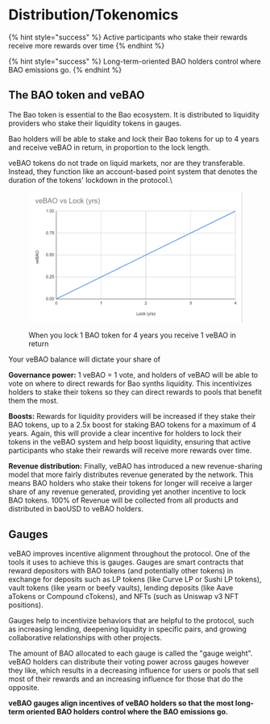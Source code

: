 # Distribution/Tokenomics



{% hint style="success" %}
Active participants who stake their rewards receive more rewards over time
{% endhint %}

{% hint style="success" %}
Long-term-oriented BAO holders control where BAO emissions go.
{% endhint %}

## The BAO token and veBAO

The Bao token is essential to the Bao ecosystem. It is distributed to liquidity providers who stake their liquidity tokens in gauges.

Bao holders will be able to stake and lock their Bao tokens for up to 4 years and receive veBAO in return, in proportion to the lock length.&#x20;

veBAO tokens do not trade on liquid markets, nor are they transferable. Instead, they function like an account-based point system that denotes the duration of the tokens' lockdown in the protocol.\


<figure><img src="../.gitbook/assets/image (4).png" alt=""><figcaption><p>When you lock 1 BAO token for 4 years you receive 1 veBAO in return</p></figcaption></figure>

Your veBAO balance will dictate your share of

**Governance power:** 1 veBAO = 1 vote, and holders of veBAO will be able to vote on where to direct rewards for Bao synths liquidity. This incentivizes holders to stake their tokens so they can direct rewards to pools that benefit them the most.

**Boosts:** Rewards for liquidity providers will be increased if they stake their BAO tokens, up to a 2.5x boost for staking BAO tokens for a maximum of 4 years. Again, this will provide a clear incentive for holders to lock their tokens in the veBAO system and help boost liquidity, ensuring that active participants who stake their rewards will receive more rewards over time.

**Revenue distribution:** Finally, veBAO has introduced a new revenue-sharing model that more fairly distributes revenue generated by the network. This means BAO holders who stake their tokens for longer will receive a larger share of any revenue generated, providing yet another incentive to lock BAO tokens. 100% of Revenue will be collected from all products and distributed in baoUSD to veBAO holders.

## Gauges <a href="#9eb8" id="9eb8"></a>

veBAO improves incentive alignment throughout the protocol. One of the tools it uses to achieve this is gauges. Gauges are smart contracts that reward depositors with BAO tokens (and potentially other tokens) in exchange for deposits such as LP tokens (like Curve LP or Sushi LP tokens), vault tokens (like yearn or beefy vaults), lending deposits (like Aave aTokens or Compound cTokens), and NFTs (such as Uniswap v3 NFT positions).

Gauges help to incentivize behaviors that are helpful to the protocol, such as increasing lending, deepening liquidity in specific pairs, and growing collaborative relationships with other projects.

The amount of BAO allocated to each gauge is called the "gauge weight". veBAO holders can distribute their voting power across gauges however they like, which results in a decreasing influence for users or pools that sell most of their rewards and an increasing influence for those that do the opposite.&#x20;

**veBAO gauges align incentives of veBAO holders so that the most long-term oriented BAO holders control where the BAO emissions go.**
